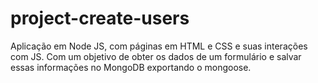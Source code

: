 # project-create-users
Aplicação em Node JS, com páginas em HTML e CSS e suas interações com JS. Com um objetivo de obter os dados de um formulário e salvar essas informações no MongoDB exportando o mongoose. 
